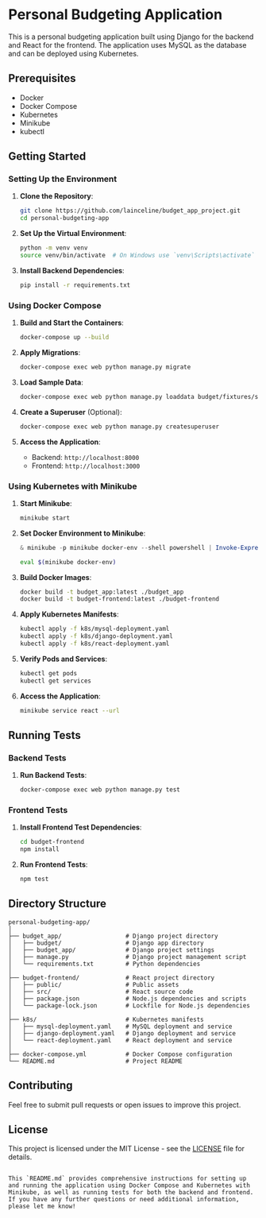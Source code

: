 # Personal Budgeting Application

This is a personal budgeting application built using Django for the backend and React for the frontend. The application uses MySQL as the database and can be deployed using Kubernetes.

## Prerequisites

- Docker
- Docker Compose
- Kubernetes
- Minikube
- kubectl

## Getting Started

### Setting Up the Environment

1. **Clone the Repository**:
   ```bash
   git clone https://github.com/lainceline/budget_app_project.git
   cd personal-budgeting-app
   ```

2. **Set Up the Virtual Environment**:
   ```bash
   python -m venv venv
   source venv/bin/activate  # On Windows use `venv\Scripts\activate`
   ```

3. **Install Backend Dependencies**:
   ```bash
   pip install -r requirements.txt
   ```

### Using Docker Compose

1. **Build and Start the Containers**:
   ```bash
   docker-compose up --build
   ```

2. **Apply Migrations**:
   ```bash
   docker-compose exec web python manage.py migrate
   ```

3. **Load Sample Data**:
   ```bash
   docker-compose exec web python manage.py loaddata budget/fixtures/sample_data.json
   ```

4. **Create a Superuser** (Optional):
   ```bash
   docker-compose exec web python manage.py createsuperuser
   ```

5. **Access the Application**:
   - Backend: `http://localhost:8000`
   - Frontend: `http://localhost:3000`

### Using Kubernetes with Minikube

1. **Start Minikube**:
   ```bash
   minikube start
   ```

2. **Set Docker Environment to Minikube**:
   ```powershell
   & minikube -p minikube docker-env --shell powershell | Invoke-Expression
   ```

   ```bash
   eval $(minikube docker-env)
   ```

3. **Build Docker Images**:
   ```bash
   docker build -t budget_app:latest ./budget_app
   docker build -t budget-frontend:latest ./budget-frontend
   ```

4. **Apply Kubernetes Manifests**:
   ```bash
   kubectl apply -f k8s/mysql-deployment.yaml
   kubectl apply -f k8s/django-deployment.yaml
   kubectl apply -f k8s/react-deployment.yaml
   ```

5. **Verify Pods and Services**:
   ```bash
   kubectl get pods
   kubectl get services
   ```

6. **Access the Application**:
   ```bash
   minikube service react --url
   ```

## Running Tests

### Backend Tests

1. **Run Backend Tests**:
   ```bash
   docker-compose exec web python manage.py test
   ```

### Frontend Tests

1. **Install Frontend Test Dependencies**:
   ```bash
   cd budget-frontend
   npm install
   ```

2. **Run Frontend Tests**:
   ```bash
   npm test
   ```

## Directory Structure

```
personal-budgeting-app/
│
├── budget_app/                  # Django project directory
│   ├── budget/                  # Django app directory
│   ├── budget_app/              # Django project settings
│   ├── manage.py                # Django project management script
│   └── requirements.txt         # Python dependencies
│
├── budget-frontend/             # React project directory
│   ├── public/                  # Public assets
│   ├── src/                     # React source code
│   ├── package.json             # Node.js dependencies and scripts
│   └── package-lock.json        # Lockfile for Node.js dependencies
│
├── k8s/                         # Kubernetes manifests
│   ├── mysql-deployment.yaml    # MySQL deployment and service
│   ├── django-deployment.yaml   # Django deployment and service
│   └── react-deployment.yaml    # React deployment and service
│
├── docker-compose.yml           # Docker Compose configuration
└── README.md                    # Project README
```

## Contributing

Feel free to submit pull requests or open issues to improve this project.

## License

This project is licensed under the MIT License - see the [LICENSE](LICENSE) file for details.
```

This `README.md` provides comprehensive instructions for setting up and running the application using Docker Compose and Kubernetes with Minikube, as well as running tests for both the backend and frontend. If you have any further questions or need additional information, please let me know!